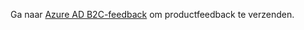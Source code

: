 Ga naar [Azure AD B2C-feedback](https://feedback.azure.com/forums/169401-azure-active-directory/category/160596-b2c) om productfeedback te verzenden.
